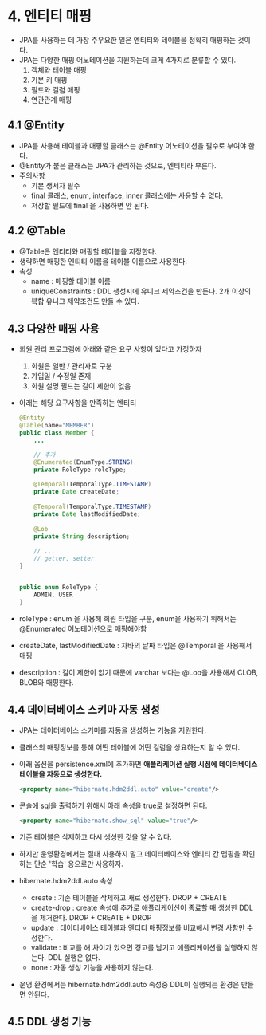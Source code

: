 # **4. 엔티티 매핑**
- JPA를 사용하는 데 가장 주우요한 일은 엔티티와 테이블을 정확히 매핑하는 것이다.
- JPA는 다양한 매핑 어노테이션을 지원하는데 크게 4가지로 분류할 수 있다.
  1. 객체와 테이블 매핑
  2. 기본 키 매핑
  3. 필드와 컬럼 매핑
  4. 연관관계 매핑
   
## **4.1 @Entity**
- JPA를 사용해 테이블과 매핑할 클래스는 @Entity 어노테이션을 필수로 부여야 한다.
- @Entity가 붙은 클래스는 JPA가 관리하는 것으로,  엔티티라 부른다.
- 주의사항
  - 기본 생서자 필수
  - final 클래스, enum, interface, inner 클래스에는 사용할 수 없다.
  - 저장할 필드에 final 을 사용하면 안 된다.
  
## **4.2 @Table**
- @Table은 엔티티와 매핑할 테이블을 지정한다.
- 생략하면 매핑한 엔티티 이름을 테이블 이름으로 사용한다.
- 속성
  - name : 매핑할 테이블 이름
  - uniqueConstraints : DDL 생성시에 유니크 제약조건을 만든다. 2개 이상의 복합 유니크 제약조건도 만들 수 있다.  

## **4.3 다양한 매핑 사용**
- 회원 관리 프로그램에 아래와 같은 요구 사항이 있다고 가정하자
  1. 회원은 일반 / 관리자로 구분
  2. 가입일 / 수정일 존재
  3. 회원 설명 필드는 길이 제한이 없음
- 아래는 해당 요구사항을 만족하는 엔티티
  ```java
  @Entity
  @Table(name="MEMBER")
  public class Member {
      ...

      // 추가
      @Enumerated(EnumType.STRING)
      private RoleType roleType;
      
      @Temporal(TemporalType.TIMESTAMP)
      private Date createDate;
      
      @Temporal(TemporalType.TIMESTAMP)
      private Date lastModifiedDate;
      
      @Lob
      private String description;
      
      // ...
      // getter, setter
  }
  
  
  public enum RoleType {
      ADMIN, USER
  }
  ```

- roleType : enum 을 사용해 회원 타입을 구분, enum을 사용하기 위해서는 @Enumerated 어노테이션으로 매핑해야함
- createDate, lastModifiedDate : 자바의 날짜 타입은 @Temporal 을 사용해서 매핑
- description : 길이 제한이 없기 때문에 varchar 보다는 @Lob을 사용해서 CLOB, BLOB와 매핑한다.

## **4.4 데이터베이스 스키마 자동 생성**
- JPA는 데이터베이스 스키마를 자동을 생성하는 기능을 지원한다.
- 클래스의 매핑정보를 통해 어떤 테이블에 어떤 컬럼을 상요하는지 알 수 있다.
- 아래 옵션을 persistence.xml에 추가하면 **애플리케이션 실행 시점에 데이터베이스 테이블을 자동으로 생성한다.**

  ```xml
  <property name="hibernate.hdm2ddl.auto" value="create"/>
  ```

- 콘솔에 sql을 출력하기 위해서 아래 속성을 true로 설정하면 된다.

  ```xml
  <property name="hibernate.show_sql" value="true"/>
  ```

- 기존 테이블은 삭제하고 다시 생성한 것을 알 수 있다.
- 하지만 운영환경에서는 절대 사용하지 말고 데이터베이스와 엔티티 간 맵핑을 확인하는 단순 '학습' 용으로만 사용하자. 
- hibernate.hdm2ddl.auto 속성
  - create : 기존 테이블을 삭제하고 새로 생성한다. DROP + CREATE
  - create-drop : create 속성에 추가로 애플리케이션이 종료할 때 생성한 DDL을 제거한다. DROP + CREATE + DROP
  - update : 데이터베이스 테이블과 엔티티 매핑정보를 비교해서 변경 사항만 수정한다.
  - validate : 비교를 해 차이가 있으면 경고를 남기고 애플리케이션을 실행하지 않는다. DDL 실행은 없다.
  - none : 자동 생성 기능을 사용하지 않는다.
- 운영 환경에서는 hibernate.hdm2ddl.auto 속성중 DDL이 실행되는 환경은 만들면 안된다.

## **4.5 DDL 생성 기능**


